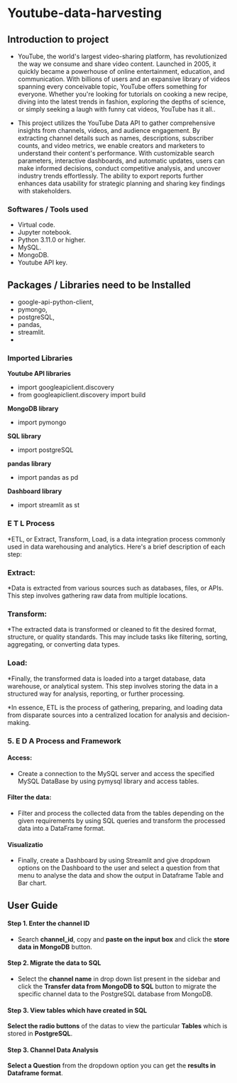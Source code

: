 # Youtube-data-harvesting

## Introduction to project

* YouTube, the world's largest video-sharing platform, has revolutionized the way we consume and share video content. Launched in 2005, it quickly became a powerhouse of online entertainment, education, and communication. With billions of users and an expansive library of videos spanning every conceivable topic, YouTube offers something for everyone. Whether you're looking for tutorials on cooking a new recipe, diving into the latest trends in fashion, exploring the depths of science, or simply seeking a laugh with funny cat videos, YouTube has it all..

* This project utilizes the YouTube Data API to gather comprehensive insights from channels, videos, and audience engagement. By extracting channel details such as names, descriptions, subscriber counts, and video metrics, we enable creators and marketers to understand their content's performance. With customizable search parameters, interactive dashboards, and automatic updates, users can make informed decisions, conduct competitive analysis, and uncover industry trends effortlessly. The ability to export reports further enhances data usability for strategic planning and sharing key findings with stakeholders.



### Softwares / Tools used

* Virtual code.
* Jupyter notebook.
* Python 3.11.0 or higher.
* MySQL.
* MongoDB.
* Youtube API key.

## Packages / Libraries need to be Installed

* google-api-python-client,
* pymongo,
* postgreSQL,
* pandas,
* streamlit.
* 
 
### Imported Libraries

**Youtube API libraries**
* import googleapiclient.discovery
* from googleapiclient.discovery import build

**MongoDB library**
* import pymongo

**SQL library**
* import postgreSQL

**pandas library**
* import pandas as pd

**Dashboard library**
* import streamlit as st

### E T L Process

*ETL, or Extract, Transform, Load, is a data integration process commonly used in data warehousing and analytics. Here's a brief description of each step:

### Extract: 
*Data is extracted from various sources such as databases, files, or APIs. This step involves gathering raw data from multiple locations.

### Transform: 
*The extracted data is transformed or cleaned to fit the desired format, structure, or quality standards. This may include tasks like filtering, sorting, aggregating, or converting data types.

### Load: 
*Finally, the transformed data is loaded into a target database, data warehouse, or analytical system. This step involves storing the data in a structured way for analysis, reporting, or further processing.

*In essence, ETL is the process of gathering, preparing, and loading data from disparate sources into a centralized location for analysis and decision-making.







### 5. E D A Process and Framework

#### Access:

* Create a connection to the MySQL server and access the specified MySQL DataBase by using pymysql library and access tables.

#### Filter the data:

* Filter and process the collected data from the tables depending on the given requirements by using SQL queries and transform the processed data into a DataFrame format.

#### Visualizatio 

* Finally, create a Dashboard by using Streamlit and give dropdown options on the Dashboard to the user and select a question from that menu to analyse the data and show the output in Dataframe Table and Bar chart.


## User Guide

#### Step 1. Enter the channel ID

* Search **channel_id**, copy and **paste on the input box** and click the **store data in MongoDB** button.

#### Step 2. Migrate the data to SQL

* Select the **channel name** in drop down list present in the sidebar and click the **Transfer data from MongoDB to SQL** button to migrate the specific channel data to the PostgreSQL database from MongoDB.

#### Step 3. View tables which have created in SQL

**Select the radio buttons** of the datas to view the particular **Tables** which is stored in **PostgreSQL**.

#### Step 3. Channel Data Analysis

**Select a Question** from the dropdown option you can get the **results in Dataframe format**.

